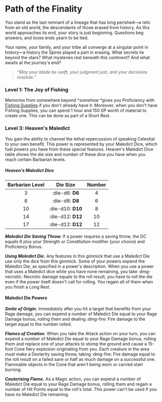 # Path of the Finality

You stand as the last remnant of a lineage that has long perished—a relic from an old world, the descendants of those erased from history. As this world approaches its end, your story is just beginning. Questions beg answers, and loose ends yearn to be tied.

Your name, your family, and your tribe all converge at a singular point in history—a history the Spires played a part in erasing. What secrets lie beyond the stars? What mysteries rest beneath this continent? And what awaits at the journey's end?

> *“May your blade be swift, your judgment just, and your decisions resolute.”*

### Level 1: The Joy of Fishing

Memories from somewhere beyond **somehow* *gives you Proficiency with [Fishing Supplies](../../equipment/tools/artisan-tools.md#fishing-supplies) if you don't already have it. Moreover, when you don't have Fishing Supplies, you can spend 1 hour and 150 SP worth of material to create one. This can be done as part of a Short Rest.

### Level 3: Heaven's Maledict

You gain the ability to channel the lethal repercussion of speaking Celestial to your own benefit. This power is represented by your Maledict Dice, which fuel powers you have from these special features. Heaven's Maledict Dice table shows the die size and number of these dice you have when you reach certain Barbarian levels.

##### Heaven's Maledict Dice

| Barbarian Level | Die Size | Number |
|:-:|:-:|:-:|
| 3 | :die-d6: **D6** | 4 |
| 6 | :die-d8: **D8** | 6 |
| 10 | :die-d10: **D10** | 8 |
| 14 | :die-d12: **D12** | 10 |
| 17 | :die-d12: **D12** | 12 |

***Maledict Die Saving Throw.*** If a power requires a saving throw, the DC equals 8 plus your Strength or Constitution modifier (your choice) and Proficiency Bonus.

***Using Maledict Die.*** Any features in this gimmick that use a Maledict Die use only the dice from this gimmick. Some of your powers expend the Maledict Die, as specified in a power's description. When you use a power that uses a Maledict dice while you have none remaining, you take :dmg-necrotic: Necrotic damage equals to the roll result, you have to roll the die even if the power itself doesn't call for rolling. You regain all of them when you finish a Long Rest.

#### Maledict Die Powers

***Smite of Origin.*** Immediately after you hit a target that benefits from your Rage damage, you can expend a number of Maledict Die equal to your Rage Damage bonus, rolling them and dealing :dmg-fire: Fire damage to the target equal to the number rolled.

***Flames of Creation.*** When you take the Attack action on your turn, you can expend a number of Maledict Die equal to your Rage Damage bonus, rolling them and replace one of your attacks to stomp the ground and cause a 15-foot Cone fiery explosion originating from you. Each creature in the area must make a Dexterity saving throw, taking :dmg-fire: Fire damage equal to the roll result on a failed save or half as much damage on a successful one. Flammable objects in the Cone that aren't being worn or carried start burning. 

***Cauterising Flame.*** As a Magic action, you can expend a number of Maledict Die equal to your Rage Damage bonus, rolling them and regain a number of Hit Points equal to the roll's total. This power can't be used if you have no Maledict Die remaining.